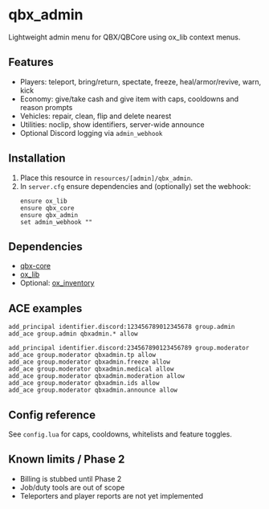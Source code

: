 # qbx_admin

Lightweight admin menu for QBX/QBCore using ox_lib context menus.

## Features
- Players: teleport, bring/return, spectate, freeze, heal/armor/revive, warn, kick
- Economy: give/take cash and give item with caps, cooldowns and reason prompts
- Vehicles: repair, clean, flip and delete nearest
- Utilities: noclip, show identifiers, server-wide announce
- Optional Discord logging via `admin_webhook`

## Installation
1. Place this resource in `resources/[admin]/qbx_admin`.
2. In `server.cfg` ensure dependencies and (optionally) set the webhook:
   ```
   ensure ox_lib
   ensure qbx_core
   ensure qbx_admin
   set admin_webhook ""
   ```

## Dependencies
- [qbx-core](https://github.com/Qbox-project/qbx-core)
- [ox_lib](https://github.com/overextended/ox_lib)
- Optional: [ox_inventory](https://github.com/overextended/ox_inventory)

## ACE examples
```
add_principal identifier.discord:123456789012345678 group.admin
add_ace group.admin qbxadmin.* allow

add_principal identifier.discord:234567890123456789 group.moderator
add_ace group.moderator qbxadmin.tp allow
add_ace group.moderator qbxadmin.freeze allow
add_ace group.moderator qbxadmin.medical allow
add_ace group.moderator qbxadmin.moderation allow
add_ace group.moderator qbxadmin.ids allow
add_ace group.moderator qbxadmin.announce allow
```

## Config reference
See `config.lua` for caps, cooldowns, whitelists and feature toggles.

## Known limits / Phase 2
- Billing is stubbed until Phase 2
- Job/duty tools are out of scope
- Teleporters and player reports are not yet implemented

